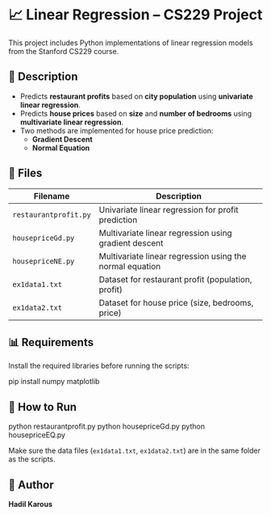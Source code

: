 # 📈 Linear Regression – CS229 Project

This project includes Python implementations of linear regression models from the Stanford CS229 course.

## 🚀 Description

- Predicts **restaurant profits** based on **city population** using **univariate linear regression**.
- Predicts **house prices** based on **size** and **number of bedrooms** using **multivariate linear regression**.
- Two methods are implemented for house price prediction:
  - **Gradient Descent**
  - **Normal Equation**

## 📁 Files

| Filename           | Description                              |
|--------------------|------------------------------------------|
| `restaurantprofit.py` | Univariate linear regression for profit prediction |
| `housepriceGd.py`     | Multivariate linear regression using gradient descent |
| `housepriceNE.py`     | Multivariate linear regression using the normal equation |
| `ex1data1.txt`        | Dataset for restaurant profit (population, profit) |
| `ex1data2.txt`        | Dataset for house price (size, bedrooms, price)     |

## 📊 Requirements

Install the required libraries before running the scripts:


pip install numpy matplotlib


## 🧪 How to Run
python restaurantprofit.py
python housepriceGd.py
python housepriceEQ.py


Make sure the data files (`ex1data1.txt`, `ex1data2.txt`) are in the same folder as the scripts.

## 👤 Author

**Hadil Karous**

